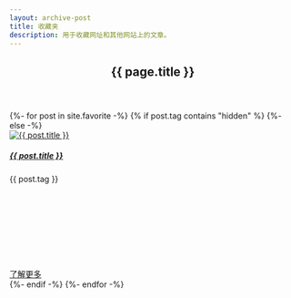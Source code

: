 ```yaml
---
layout: archive-post
title: 收藏夹
description: 用于收藏网址和其他网站上的文章。
---
```

<section class="archive-post">
    <header class="header">
        <h1 class="title">{{ page.title }}</h1>
    </header>
    <div class="main">
        {%- for post in site.favorite -%}
            {% if post.tag contains "hidden" %}
            {%- else -%}
                <article class="item">
                    <div class="wrap">
                        <div class="img">
                            <a href="{{ post.url }}">
                                <img src="{{ post.thumbnail }}" alt="{{ post.title }}">
                            </a>
                        </div>
                        <div class="text">
                            <h5 class="title">
                                <a href="{{ post.url }}">{{ post.title }}</a>
                            </h5>
                            <p class="excerpt">{{ post.tag }}</p>
                            <a class="more" href="{{ post.url }}">
                                了解更多<svg class="icon"><use xlink:href="#chevron"></use></svg>
                            </a>
                        </div>
                    </div>
                </article>
            {%- endif -%}
        {%- endfor -%}
    </div>
</section>
